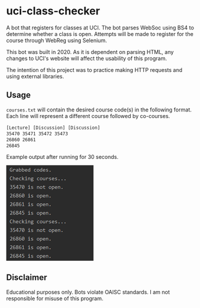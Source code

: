 # uci-class-checker
A bot that registers for classes at UCI. The bot parses WebSoc using BS4 to determine whether a class is open. Attempts will be made to register for the course through WebReg using Selenium. 

This bot was built in 2020. As it is dependent on parsing HTML, any changes to UCI's website will affect the usability of this program.

The intention of this project was to practice making HTTP requests and using external libraries.

## Usage

`courses.txt` will contain the desired course code(s) in the following format. Each line will represent a different course followed by co-courses.
```
[Lecture] [Discussion] [Discussion]
35470 35471 35472 35473
26860 26861
26845
```

Example output after running for 30 seconds.

![Screenshot](images/example.png)

## Disclaimer
Educational purposes only. Bots violate OAISC standards. I am not responsible for misuse of this program.
